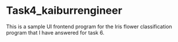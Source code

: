 # Task4_kaiburrengineer
This is a sample UI frontend program  for the Iris flower classification program that I have answered for task 6.
